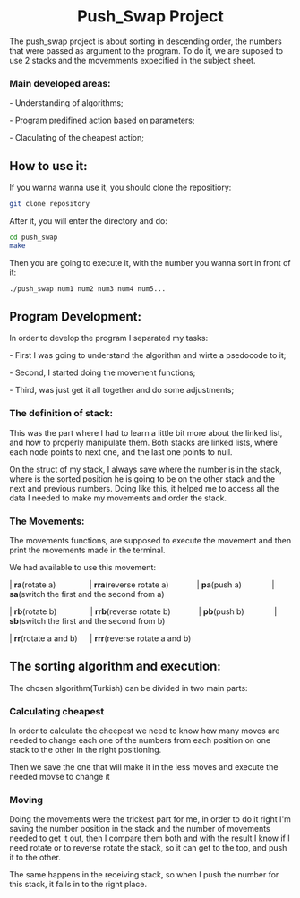 
<h1 align="center"> Push_Swap Project</h1>
<p > The push_swap project is about sorting in descending order, the numbers that were passed as argument to the program. To do it, we are suposed to use 2 stacks and the movemments expecified in the subject sheet. </p nnm>

### Main developed areas:
<p> - Understanding of algorithms;</p>
<p> - Program predifined action based on parameters;</p>
<p> - Claculating of the cheapest action; </p>


## How to use it:
If you wanna wanna use it, you should clone the repositiory:
```bash
git clone repository
```
After it, you will enter the directory and do:
```bash
cd push_swap
make
```
Then you are going to execute it, with the number you wanna sort in front of it:
```bash
./push_swap num1 num2 num3 num4 num5...
```

## Program Development:
<p> In order to develop the program I separated my tasks:</p> 
<p> - First I was going to understand the algorithm and wirte a psedocode to it; </p>
<p> - Second, I started doing the movement functions;</p>
<p> - Third, was just get it all together and do some adjustments;</p>

### The definition of stack:
<p> This was the part where I had to learn a little bit more about the linked list, and how to properly manipulate them. Both stacks are linked lists, where each node points to next one, and the last one points to null.</p>
<p> On the struct of my stack, I always save where the number is in the stack, where is the sorted position he is going to be on the other stack and the next and previous numbers. Doing like this, it helped me to access all the data I needed to make my movements and order the stack.</p>

### The Movements:
<p> The movements functions, are supposed to execute the movement and then print the movements made in the terminal.</p>
<p> We had available to use this movement: </p>
<p> | <strong>ra</strong>(rotate a)&emsp;&emsp;&emsp;&emsp;    |    <strong>rra</strong>(reverse rotate a)&emsp; &emsp; &emsp;|    <strong>pa</strong>(push a)&emsp; &emsp; &emsp;   |   <strong>sa</strong>(switch the first and the second from a)</p>
<p> | <strong>rb</strong>(rotate b)&emsp;&emsp;&emsp;&emsp;    |    <strong>rrb</strong>(reverse rotate b)&emsp; &emsp; &emsp;|    <strong>pb</strong>(push b)&emsp; &emsp; &emsp;   |   <strong>sb</strong>(switch the first and the second from b)</p>
<p> | <strong>rr</strong>(rotate a and b) &emsp;   |    <strong>rrr</strong>(reverse rotate a and b)</p>

## The sorting algorithm and execution:
<p> The chosen algorithm(Turkish) can be divided in two main parts: </p>

### Calculating cheapest 
<p> In order to calculate the cheepest we need to know how many moves are needed to change each one of the numbers from each position on one stack to the other in the right positioning.</p>
<p> Then we save the one that will make it in the less moves and execute the needed movse to change it</p>

### Moving 
<p> Doing the movements were the trickest part for me, in order to do it right I'm saving the number position in the stack and the number of movements needed to get it out, then I compare 
  them both and with the result I know if I need rotate or to reverse rotate the stack, so it can get to the top, and push it to the other.</p>
<p> The same happens in the receiving stack, so when I push the number for this stack, it falls in to the right place.</p>


